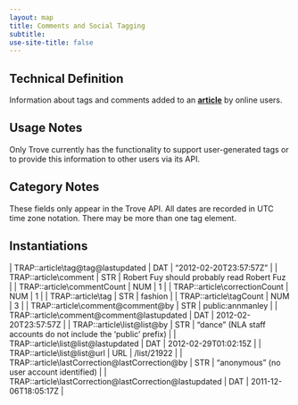 ```yaml
---
layout: map
title: Comments and Social Tagging
subtitle:  
use-site-title: false
---
```


## Technical Definition

Information about tags and comments added to an [**article**](../text) by online
users.

## Usage Notes

Only Trove currently has the functionality to support user-generated
tags or to provide this information to other users via its API.

## Category Notes

These fields only appear in the Trove API. All dates are recorded in UTC
time zone notation. There may be more than one tag element.

## Instantiations

| TRAP::article\\tag@tag@lastupdated  | DAT | “2012-02-20T23:57:57Z”  |
| TRAP::article\\comment  | STR | Robert Fuy should probably read Robert Fuz  |
| TRAP::article\\commentCount  | NUM | 1  |
| TRAP::article\\correctionCount  | NUM | 1  |
| TRAP::article\\tag  | STR | fashion  |
| TRAP::article\\tagCount  | NUM | 3  |
| TRAP::article\\comment@comment@by  | STR | public:annmanley  |
| TRAP::article\\comment@comment@lastupdated  | DAT | 2012-02-20T23:57:57Z  |
| TRAP::article\\list@list@by  | STR | “dance” (NLA staff accounts do not include the ‘public’ prefix) |
| TRAP::article\\list@list@lastupdated  | DAT | 2012-02-29T01:02:15Z  |
| TRAP::article\\list@list@url  | URL | /list/21922  |
| TRAP::article\\lastCorrection@lastCorrection@by  | STR | “anonymous” (no user account identified)  |
| TRAP::article\\lastCorrection@lastCorrection@lastupdated | DAT | 2011-12-06T18:05:17Z  |
